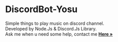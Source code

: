 # DiscordBot-Yosu
 Simple things to play music on discord channel. <br>
 Developed by Node.Js & Discord.Js Library. <br>
 Ask me when u need some help, contact me <a href="https://instagram.com/yosuastrwcks"><strong>Here »</strong></a>
